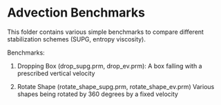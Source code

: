 Advection Benchmarks
====================

This folder contains various simple benchmarks to compare different
stabilization schemes (SUPG, entropy viscosity).

Benchmarks:

1. Dropping Box (drop_supg.prm, drop_ev.prm):
   A box falling with a prescribed vertical velocity

2. Rotate Shape (rotate_shape_supg.prm, rotate_shape_ev.prm)
   Various shapes being rotated by 360 degrees by a fixed velocity

